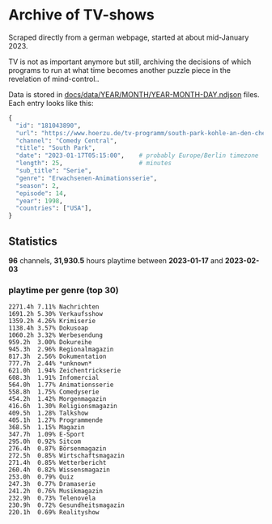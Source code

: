 # Archive of TV-shows

Scraped directly from a german webpage, started at about mid-January 2023.

TV is not as important anymore but still, archiving the decisions of which programs to run at what time
becomes another puzzle piece in the revelation of mind-control.. 

Data is stored in [docs/data/YEAR/MONTH/YEAR-MONTH-DAY.ndjson](docs/data/) files. 
Each entry looks like this:

```python
{
  "id": "181043890", 
  "url": "https://www.hoerzu.de/tv-programm/south-park-kohle-an-den-chefkoch/bid_181043890/", 
  "channel": "Comedy Central", 
  "title": "South Park", 
  "date": "2023-01-17T05:15:00",    # probably Europe/Berlin timezone 
  "length": 25,                     # minutes 
  "sub_title": "Serie", 
  "genre": "Erwachsenen-Animationsserie", 
  "season": 2, 
  "episode": 14, 
  "year": 1998, 
  "countries": ["USA"],
}
```

## Statistics

**96** channels, **31,930.5** hours playtime between **2023-01-17** and **2023-02-03**


### playtime per genre (top 30)

    2271.4h 7.11% Nachrichten
    1691.2h 5.30% Verkaufsshow
    1359.2h 4.26% Krimiserie
    1138.4h 3.57% Dokusoap
    1060.2h 3.32% Werbesendung
    959.2h  3.00% Dokureihe
    945.3h  2.96% Regionalmagazin
    817.3h  2.56% Dokumentation
    777.7h  2.44% *unknown*
    621.0h  1.94% Zeichentrickserie
    608.3h  1.91% Infomercial
    564.0h  1.77% Animationsserie
    558.8h  1.75% Comedyserie
    454.2h  1.42% Morgenmagazin
    416.6h  1.30% Religionsmagazin
    409.5h  1.28% Talkshow
    405.1h  1.27% Programmende
    368.5h  1.15% Magazin
    347.7h  1.09% E-Sport
    295.0h  0.92% Sitcom
    276.4h  0.87% Börsenmagazin
    272.5h  0.85% Wirtschaftsmagazin
    271.4h  0.85% Wetterbericht
    260.4h  0.82% Wissensmagazin
    253.0h  0.79% Quiz
    247.3h  0.77% Dramaserie
    241.2h  0.76% Musikmagazin
    232.9h  0.73% Telenovela
    230.9h  0.72% Gesundheitsmagazin
    220.1h  0.69% Realityshow
